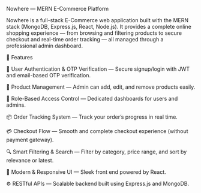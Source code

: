 Nowhere — MERN E-Commerce Platform

Nowhere is a full-stack E-Commerce web application built with the MERN stack (MongoDB, Express.js, React, Node.js).
It provides a complete online shopping experience — from browsing and filtering products to secure checkout and real-time order tracking — all managed through a professional admin dashboard.

🚀 Features

🔐 User Authentication & OTP Verification — Secure signup/login with JWT and email-based OTP verification.

🛒 Product Management — Admin can add, edit, and remove products easily.

👤 Role-Based Access Control — Dedicated dashboards for users and admins.

📦 Order Tracking System — Track your order’s progress in real time.

💳 Checkout Flow — Smooth and complete checkout experience (without payment gateway).

🔍 Smart Filtering & Search — Filter by category, price range, and sort by relevance or latest.

🧭 Modern & Responsive UI — Sleek front end powered by React.

⚙️ RESTful APIs — Scalable backend built using Express.js and MongoDB.

